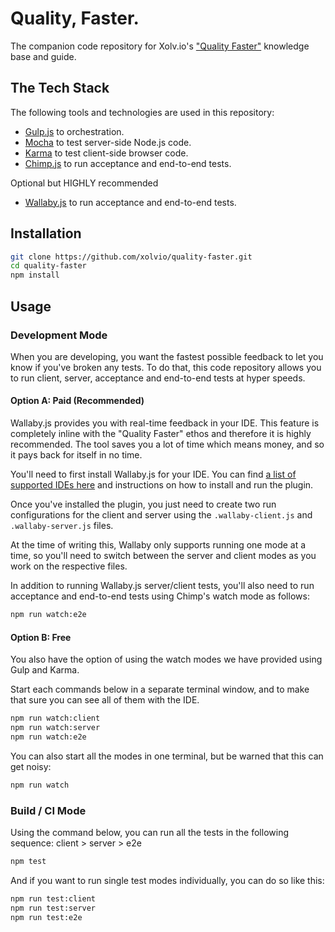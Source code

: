 Quality, Faster.
================
The companion code repository for Xolv.io's ["Quality Faster"](http://quality.xolv.io) knowledge base and guide.

## The Tech Stack
The following tools and technologies are used in this repository:
  
* [Gulp.js](http://gulpjs.com/) to orchestration.
* [Mocha](http://mochajs.org) to test server-side Node.js code.
* [Karma](https://karma-runner.github.io/) to test client-side browser code.
* [Chimp.js](http://chimpjs.com) to run acceptance and end-to-end tests.

Optional but HIGHLY recommended
* [Wallaby.js](http://wallabyjs.com) to run acceptance and end-to-end tests. 

## Installation
```bash
git clone https://github.com/xolvio/quality-faster.git
cd quality-faster
npm install
```

## Usage

### Development Mode
When you are developing, you want the fastest possible feedback to let you know if you've broken any tests. To do that, this code repository allows you to run client, server, acceptance and end-to-end tests at hyper speeds.

#### Option A: Paid (Recommended)
Wallaby.js provides you with real-time feedback in your IDE. This feature is completely inline with the "Quality Faster" ethos and therefore it is highly recommended. The tool saves you a lot of time which means money, and so it pays back for itself in no time.

You'll need to first install Wallaby.js for your IDE. You can find [a list of supported IDEs here](https://wallabyjs.com/docs/intro/install.html) and instructions on how to install and run the plugin. 

Once you've installed the plugin, you just need to create two run configurations for the client and server using the `.wallaby-client.js` and `.wallaby-server.js` files.

At the time of writing this, Wallaby only supports running one mode at a time, so you'll need to switch between the server and client modes as you work on the respective files.

In addition to running Wallaby.js server/client tests, you'll also need to run acceptance and end-to-end tests using Chimp's watch mode as follows: 

```bash
npm run watch:e2e
```

#### Option B: Free
You also have the option of using the watch modes we have provided using Gulp and Karma.

Start each commands below in a separate terminal window, and to make that sure you can see all of them with the IDE.
```bash
npm run watch:client
npm run watch:server
npm run watch:e2e
```

You can also start all the modes in one terminal, but be warned that this can get noisy:
```bash
npm run watch
```

### Build / CI Mode
Using the command below, you can run all the tests in the following sequence: client > server > e2e
```bash
npm test
```

And if you want to run single test modes individually, you can do so like this:
```bash
npm run test:client
npm run test:server
npm run test:e2e
```

